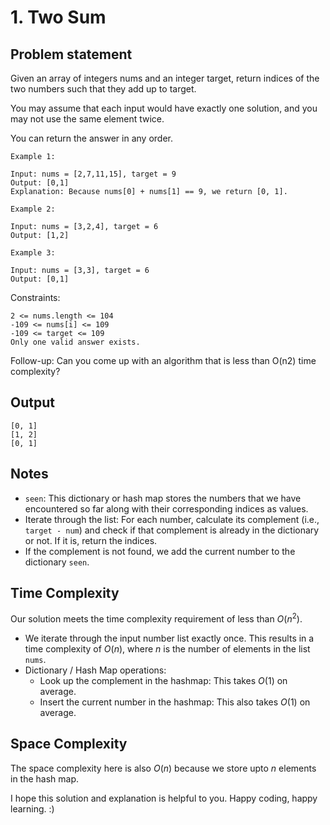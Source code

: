 # 1. Two Sum

## Problem statement

Given an array of integers nums and an integer target, return indices of the two numbers such that they add up to target.

You may assume that each input would have exactly one solution, and you may not use the same element twice.

You can return the answer in any order.


```
Example 1:

Input: nums = [2,7,11,15], target = 9
Output: [0,1]
Explanation: Because nums[0] + nums[1] == 9, we return [0, 1].

Example 2:

Input: nums = [3,2,4], target = 6
Output: [1,2]

Example 3:

Input: nums = [3,3], target = 6
Output: [0,1]
```
 

Constraints:
```
2 <= nums.length <= 104
-109 <= nums[i] <= 109
-109 <= target <= 109
Only one valid answer exists.
```
 
Follow-up: Can you come up with an algorithm that is less than O(n2) time complexity?

## Output

```
[0, 1]
[1, 2]
[0, 1]
```

## Notes

* `seen`: This dictionary or hash map stores the numbers that we have encountered so far along with their corresponding indices as values. 
* Iterate through the list: For each number, calculate its complement (i.e., `target - num`) and check if that complement is already in the dictionary or not. If it is, return the indices.
* If the complement is not found, we add the current number to the dictionary `seen`.

## Time Complexity

Our solution meets the time complexity requirement of less than $O(n^2)$.

* We iterate through the input number list exactly once. This results in a time complexity of $O(n)$, where $n$ is the number of elements in the list `nums`.
* Dictionary / Hash Map operations: 
    * Look up the complement in the hashmap: This takes $O(1)$ on average.
    * Insert the current number in the hashmap: This also takes $O(1)$ on average.

## Space Complexity

The space complexity here is also $O(n)$ because we store upto $n$ elements in the hash map.

I hope this solution and explanation is helpful to you. Happy coding, happy learning. :)